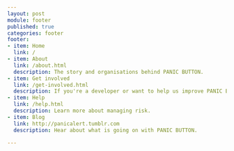 ```yaml
---
layout: post
module: footer
published: true
categories: footer
footer:
- item: Home
  link: /
- item: About
  link: /about.html
  description: The story and organisations behind PANIC BUTTON.
- item: Get involved
  link: /get-involved.html
  description: If you're a developer or want to help us improve PANIC BUTTON.
- item: Help
  link: /help.html
  description: Learn more about managing risk.
- item: Blog
  link: http://panicalert.tumblr.com
  description: Hear about what is going on with PANIC BUTTON.

---
```

